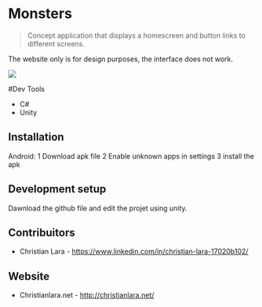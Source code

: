 # Monsters
> Concept application that displays a homescreen and button links to different screens.

The website only is for design purposes, the interface does not work.

![](header.png)

#Dev Tools
- C#
- Unity

## Installation
Android:
1 Download apk file
2 Enable unknown apps in settings
3 install the apk

## Development setup
Dawnload the github file and edit the projet using unity.

## Contribuitors
- Christian Lara - https://www.linkedin.com/in/christian-lara-17020b102/

## Website
- Christianlara.net - http://christianlara.net/
